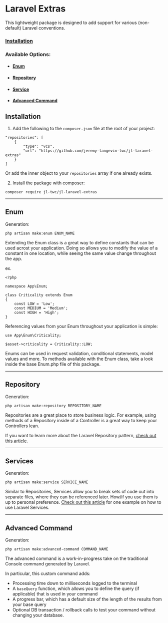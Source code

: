 # Laravel Extras

This lightweight package is designed to add support for various (non-default) Laravel conventions.

### [Installation](#Installation)
### Available Options:
- #### [Enum](#enum)
- #### [Repository](#repository)
- #### [Service](#service)
- #### [Advanced Command](#advanced-command)



## Installation
1. Add the following to the `composer.json` file at the root of your project:
``` 
"repositories": [
    {
        "type": "vcs",
        "url": "https://github.com/jeremy-langevin-twc/jl-laravel-extras"
    }
]
```
Or add the inner object to your `repositories` array if one already exists.

2. Install the package with composer:
```
composer require jl-twc/jl-laravel-extras 
```

---
## Enum

Generation: 
``` 
php artisan make:enum ENUM_NAME
```
Extending the Enum class is a great way to define constants that can be used acrost your application. Doing so allows you to modify the value of a constant in one location, while seeing the same value change throughout the app.

ex.
```
<?php

namespace App\Enum;

class Criticality extends Enum
{
    const LOW = 'Low';
    const MEDIUM = 'Medium';
    const HIGH = 'High';
}
```

Referencing values from your Enum throughout your application is simple:
```
use App\Enum\Criticality;

$asset->criticality = Criticality::LOW;
```

Enums can be used in request validation, conditional statements, model values and more. To methods available with the Enum class, take a look inside the base Enum.php file of this package.

---
## Repository
Generation:
```
php artisan make:repository REPOSITORY_NAME
```

Repositories are a great place to store business logic. For example, using methods of a Repository inside of a Controller is a great way to keep your Controllers lean.

If you want to learn more about the Laravel Repository pattern, [check out this article](https://medium.com/@farhadmsyv/laravel-repository-pattern-861c2dd96a32).

---
## Services

Generation:
```
php artisan make:service SERVICE_NAME
```
Similar to Repositories, Services allow you to break sets of code out into separate files, where they can be referenced later. How/if you use them is up to personal preference. [Check out this article](https://joe-wadsworth.medium.com/laravel-repository-service-pattern-acf50f95726) for one example on how to use Laravel Services. 

---
## Advanced Command
Generation:
```
php artisan make:advanced-command COMMAND_NAME
```
The advanced command is a work-in-progress take on the traditional Console command generated by Laravel.

In particular, this custom command adds:
- Processing time down to milliseconds logged to the terminal
- A `baseQuery` function, which allows you to define the query (if applicable) that is used in your command
- A progress bar, which has a default size of the length of the results from your base query
- Optional DB transaction / rollback calls to test your command without changing your database.



